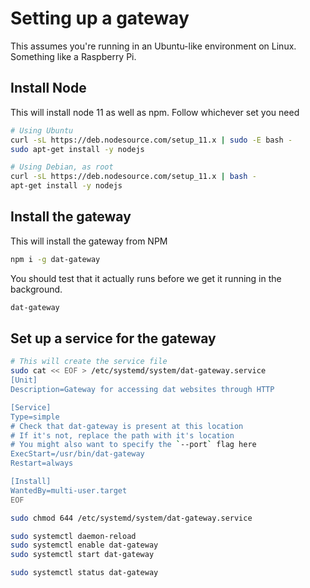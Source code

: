 # Setting up a gateway

This assumes you're running in an Ubuntu-like environment on Linux. Something like a Raspberry Pi.

## Install Node

This will install node 11 as well as npm. Follow whichever set you need

```bash
# Using Ubuntu
curl -sL https://deb.nodesource.com/setup_11.x | sudo -E bash -
sudo apt-get install -y nodejs

# Using Debian, as root
curl -sL https://deb.nodesource.com/setup_11.x | bash -
apt-get install -y nodejs
```

## Install the gateway

This will install the gateway from NPM

```bash
npm i -g dat-gateway
```

You should test that it actually runs before we get it running in the background.

```bash
dat-gateway
```

## Set up a service for the gateway

```bash
# This will create the service file
sudo cat << EOF > /etc/systemd/system/dat-gateway.service
[Unit]
Description=Gateway for accessing dat websites through HTTP

[Service]
Type=simple
# Check that dat-gateway is present at this location
# If it's not, replace the path with it's location
# You might also want to specify the `--port` flag here
ExecStart=/usr/bin/dat-gateway
Restart=always

[Install]
WantedBy=multi-user.target
EOF

sudo chmod 644 /etc/systemd/system/dat-gateway.service

sudo systemctl daemon-reload
sudo systemctl enable dat-gateway
sudo systemctl start dat-gateway

sudo systemctl status dat-gateway
```
